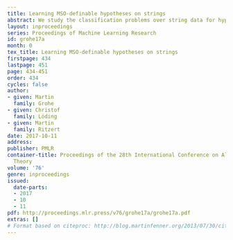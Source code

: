 ```yaml
---
title: Learning MSO-definable hypotheses on strings
abstract: We study the classification problems over string data for hypotheses specified by formulas of monadic second-order logic MSO. The goal is to design learning algorithms that run in time polynomial in the size of the training set, independently of or at least sublinear in the size of the whole data set. We prove negative as well as positive results. If the data set is an unprocessed string to which our algorithms have local access, then learning in sublinear time is impossible even for hypotheses definable in a small fragment of first-order logic. If we allow for a linear time pre-processing of the string data to build an index data structure, then learning of MSO-definable hypotheses is possible in time polynomial in the size of the training set, independently of the size of the whole data set.
layout: inproceedings
series: Proceedings of Machine Learning Research
id: grohe17a
month: 0
tex_title: Learning MSO-definable hypotheses on strings
firstpage: 434
lastpage: 451
page: 434-451
order: 434
cycles: false
author:
- given: Martin
  family: Grohe
- given: Christof
  family: Löding
- given: Martin
  family: Ritzert
date: 2017-10-11
address: 
publisher: PMLR
container-title: Proceedings of the 28th International Conference on Algorithmic Learning
  Theory
volume: '76'
genre: inproceedings
issued:
  date-parts:
  - 2017
  - 10
  - 11
pdf: http://proceedings.mlr.press/v76/grohe17a/grohe17a.pdf
extras: []
# Format based on citeproc: http://blog.martinfenner.org/2013/07/30/citeproc-yaml-for-bibliographies/
---
```

